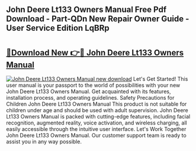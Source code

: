 ## John Deere Lt133 Owners Manual Free Pdf Download - Part-QDn New Repair Owner Guide - User Service Edition LqBRp

# <h2><a href="http://bc90842.oget.top/?id=John+Deere+Lt133+Owners+Manual">🔗Download New 👉🔴 John Deere Lt133 Owners Manual</a></h2>

[![John Deere Lt133 Owners Manual new download](https://i.imgur.com/5g1atiW.png)](http://bc90842.oget.top/?id=John+Deere+Lt133+Owners+Manual)
Let's Get Started! This user manual is your passport to the world of possibilities with your new John Deere Lt133 Owners Manual. Get acquainted with its features, installation process, and operating guidelines. Safety Precautions for Children John Deere Lt133 Owners Manual This product is not suitable for children under age and should be used with adult supervision. John Deere Lt133 Owners Manual is packed with cutting-edge features, including facial recognition, augmented reality, voice activation, and wireless charging, all easily accessible through the intuitive user interface. Let's Work Together John Deere Lt133 Owners Manual. Our customer support team is ready to assist you in any way possible.
